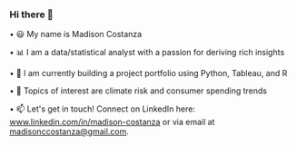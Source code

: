 ### Hi there 👋
 	
• 😃 My name is Madison Costanza

• 📊 I am a data/statistical analyst with a passion for deriving rich insights

• 🌱 I am currently building a project portfolio using Python, Tableau, and R

• 🧠 Topics of interest are climate risk and consumer spending trends

• 📫 Let's get in touch! Connect on LinkedIn here: www.linkedin.com/in/madison-costanza or via email at madisonccostanza@gmail.com. 

